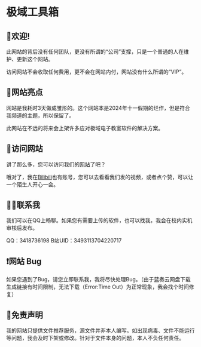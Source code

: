 # 极域工具箱

## 👏欢迎!

此网站的背后没有任何团队，更没有所谓的“公司”支撑，只是一个普通的人在维护、更新这个网站。

访问网站不会收取任何费用，更不会在网站内付，网站没有什么所谓的“VIP”。

## 👀网站亮点

网站是我耗时3天做成雏形的。这个网站本是2024年十一假期的烂作，但是符合我频道的主题，所以保留了。

此网站在不远的将来会上架许多应对极域电子教室软件的解决方案。

## 🔎访问网站

讲了那么多，您可以访问我们的[网站](https://dhhdl.github.io)了吧？

哦对了，我在[Bilibili](https://space.bilibili.com/3493113704220717)也有账号，您可以去看看我们发的视频，或者点个赞，可以让一个陌生人开心一会。

## 🙋‍♂️联系我

我们可以在QQ上畅聊。如果您有需要上传的软件，也可以找我，我会在校内实机审核后发布。

QQ：3418736198 B站UID：3493113704220717

## ❗️网站 Bug

如果您遇到了Bug，请您立即联系我，我将尽快处理Bug。（由于蓝奏云网盘下载生成链接有时间限制，无法下载（Error:Time Out）为正常现象，我会找个时间修复）

## 🙏免责声明

我的网站只提供文件推荐服务，源文件并非本人编写。如出现病毒、文件不能运行等问题，我会及时下架或修改。针对于文件本身的问题，本人不负任何责任。

